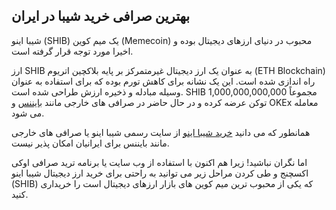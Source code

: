 

## بهترین صرافی خرید شیبا در ایران

شیبا اینو (SHIB) یک میم کوین (Memecoin) محبوب در دنیای ارزهای دیجیتال بوده و اخیرا مورد توجه قرار گرفته است.

ارز SHIB به عنوان یک ارز دیجیتال غیرمتمرکز بر پایه بلاکچین اتریوم (ETH Blockchain) راه اندازی شده است. این یک نشانه برای کاهش تورم بوده که برای استفاده به عنوان وسیله مبادله و ذخیره ارزش طراحی شده است. SHIB مجموعاً 1,000,000,000,000 توکن عرضه کرده و در حال حاضر در صرافی های خارجی مانند [بایننس](https://www.binance.com/en-GB) و OKEx معامله می شود.

همانطور که می دانید [خرید شیبا اینو](https://ok-ex.io/buy-and-sell/SHIB/) از سایت رسمی شیبا اینو یا صرافی های خارجی مانند بایننس برای ایرانیان امکان پذیر نیست.

اما نگران نباشید! زیرا هم اکنون با استفاده از وب سایت یا برنامه ترید صرافی اوکی اکسچنج و طی کردن مراحل زیر می توانید به راحتی برای خرید ارز دیجیتال شیبا اینو (SHIB) که یکی از محبوب ترین میم کوین های بازار ارزهای دیجیتال است را خریداری کنید.
